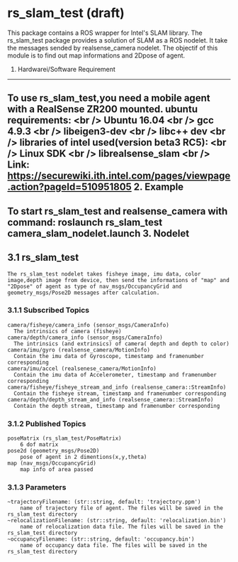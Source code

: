 rs_slam_test (draft)
==================================
This package contains a ROS wrapper for Intel's SLAM library. The rs_slam_test package provides a solution of SLAM as a ROS nodelet. It take the messages sended by realsense_camera nodelet. The objectif of this module is to find out map informations and 2Dpose of agent.

1. Hardwarei/Software Requirement
----------------------------------------------
  To use rs_slam_test,you need a mobile agent with a RealSense ZR200 mounted.
  ubuntu requirements:
<br /\>     Ubuntu 16.04
<br /\>     gcc 4.9.3
<br /\>     libeigen3-dev
<br /\>     libc++ dev 
<br /\>  libraries of intel used(version beta3 RC5):
<br /\>     Linux SDK
<br /\>     librealsense_slam
<br /\>     Link: https://securewiki.ith.intel.com/pages/viewpage.action?pageId=510951805
2. Example 
--------------------------------------------
   To start rs_slam_test and realsense_camera with command: 
      roslaunch rs_slam_test camera_slam_nodelet.launch
3. Nodelet
---------------------------------------------
## 3.1 rs_slam_test 
    The rs_slam_test nodelet takes fisheye image, imu data, color image,depth image from device, then send the informations of "map" and "2Dpose" of agent as type of nav_msgs/OccupancyGrid and geometry_msgs/Pose2D messages after calculation.
###  3.1.1 Subscribed Topics
    camera/fisheye/camera_info (sensor_msgs/CameraInfo)
      The intrinsics of camera (fisheye)
    camera/depth/camera_info (sensor_msgs/CameraInfo)
      The intrinsics (and extrinsics) of camera( depth and depth to color)
    camera/imu/gyro (realsense_camera/MotionInfo)
      Contain the imu data of Gyroscope, timestamp and framenumber corresponding
    camera/imu/accel (realsenese_camera/MotionInfo)
      Contain the imu data of Accelerometer, timestamp and framenumber corresponding
    camera/fisheye/fisheye_stream_and_info (realsense_camera::StreamInfo)
      Contain the fisheye stream, timestamp and framenumber corresponding
    camera/depth/depth_stream_and_info (realsense_camera::StreamInfo)
      Contain the depth stream, timestamp and framenumber corresponding
###  3.1.2 Published Topics
    poseMatrix (rs_slam_test/PoseMatrix)
        6 dof matrix 
    pose2d (geometry_msgs/Pose2D)
        pose of agent in 2 dimentions(x,y,theta)
    map (nav_msgs/OccupancyGrid)
        map info of area passed
###  3.1.3 Parameters
    ~trajectoryFilename: (str::string, default: 'trajectory.ppm') 
        name of trajectory file of agent. The files will be saved in the rs_slam_test directory
    ~relocalizationFilename: (str::string, default: 'relocalization.bin')
        name of relocalization data file. The files will be saved in the rs_slam_test directory
    ~occupancyFilename: (str::string, default: 'occupancy.bin')
        name of occupancy data file. The files will be saved in the rs_slam_test directory

